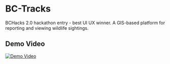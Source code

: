 # BC-Tracks

BCHacks 2.0 hackathon entry - best UI UX winner. A GIS-based platform for reporting and viewing wildlife sightings.

## Demo Video

[![Demo Video](https://img.youtube.com/vi/xnp4XguIgMg/0.jpg)](https://www.youtube.com/watch?v=xnp4XguIgMg)
